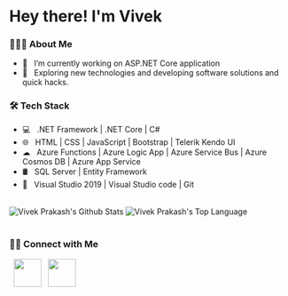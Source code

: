 <h1> Hey there! I'm Vivek</h1>
<h3> 👨🏻‍💻 About Me </h3>

- 🔭 &nbsp; I’m currently working on ASP.NET Core application
- 🤔 &nbsp; Exploring new technologies and developing software solutions and quick hacks.

<h3>🛠 Tech Stack</h3>

- 💻 &nbsp; .NET Framework | .NET Core | C#
- 🌐 &nbsp; HTML | CSS | JavaScript | Bootstrap | Telerik Kendo UI
- ☁ &nbsp; Azure Functions | Azure Logic App | Azure Service Bus | Azure Cosmos DB | Azure App Service
- 🛢 &nbsp; SQL Server | Entity Framework
- 🔧 &nbsp; Visual Studio 2019 | Visual Studio code | Git

<br>

<img align="center" src="https://github-readme-stats.vercel.app/api?username=vivekprakash78&include_all_commits=true&count_private=true&show_icons=true&line_height=28&theme=radical" alt="Vivek Prakash's Github Stats">

<img align="center" src="https://github-readme-stats.vercel.app/api/top-langs/?username=vivekprakash78&layout=compact&langs_count=6&theme=radical" alt="Vivek Prakash's Top Language">

<br/>
<br/>

<h3> 🤝🏻 Connect with Me </h3>

<p>
&nbsp; <a href="https://www.linkedin.com/in/vivek-prakash/" target="_blank" rel="noopener noreferrer"><img src="https://img.icons8.com/plasticine/100/000000/linkedin.png" width="50" /></a>
&nbsp; <a href="mailto:vivekprakash78@gmail.com" target="_blank" rel="noopener noreferrer"><img src="https://img.icons8.com/plasticine/100/000000/gmail-new.png"  width="50" /></a>
</p>
